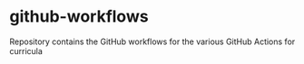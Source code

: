 # github-workflows
Repository contains the GitHub workflows for the various GitHub Actions for curricula
